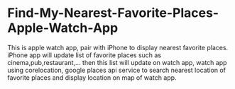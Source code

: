 # Find-My-Nearest-Favorite-Places-Apple-Watch-App
This is apple watch app, pair with iPhone to display nearest favorite places. iPhone app will update list of favorite places such as cinema,pub,restaurant,... then this list will update on watch app, watch app using corelocation, google places api service to search nearest location of favorite places and display location on map of watch app.
